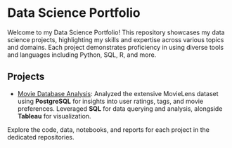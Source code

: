# Data Science Portfolio

Welcome to my Data Science Portfolio! This repository showcases my data science projects, highlighting my skills and expertise across various topics and domains. Each project demonstrates proficiency in using diverse tools and languages including Python, SQL, R, and more.

## Projects

- [Movie Database Analysis](https://github.com/dmydud/movie-database-analysis): Analyzed the extensive MovieLens dataset using **PostgreSQL** for insights into user ratings, tags, and movie preferences. Leveraged **SQL** for data querying and analysis, alongside **Tableau** for visualization.

Explore the code, data, notebooks, and reports for each project in the dedicated repositories.
